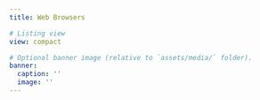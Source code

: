 ```yaml
---
title: Web Browsers

# Listing view
view: compact

# Optional banner image (relative to `assets/media/` folder).
banner:
  caption: ''
  image: ''
---
```

